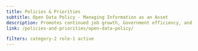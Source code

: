```yaml
---
title: Policies & Priorities
subtitle: Open Data Policy - Managing Information as an Asset
description: Promotes continued job growth, Government efficiency, and the social good that can be gained from opening Government data to the public. New and modernized Government information resources shall be open and machine readable.
link: /policies-and-priorities/open-data-policy/

filters: category-2 role-1 active
---
```


